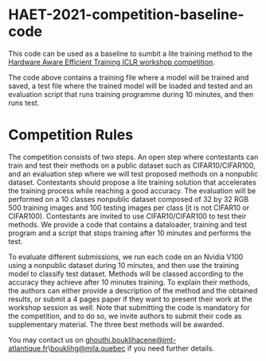 # HAET-2021-competition-baseline-code
This code can be used as a baseline to sumbit a lite training method to the [Hardware Aware Efficient Training ICLR workshop competition](https://haet2021.github.io/cfp). 

The code above contains a training file where a model will be trained and saved, a test file where the trained model will be loaded and tested and an evaluation script that runs training programme during 10 minutes, and then runs test.

# Competition Rules

The competition consists of two steps. An open step where contestants can train and test their methods on a public dataset such as CIFAR10/CIFAR100, and an evaluation step where we will test proposed methods on a nonpublic dataset. Contestants should propose a lite training solution that accelerates the training process while reaching a good accuracy. The evaluation will be performed on a 10 classes nonpublic dataset composed of 32 by 32 RGB 500 training images and 100 testing images per class (it is not CIFAR10 or CIFAR100). Contestants are invited to use CIFAR10/CIFAR100 to test their methods. We provide a code that contains a dataloader, training and test program and a script that stops training after 10 minutes and performs the test.

To evaluate different submissions, we run each code on an Nvidia V100 using a nonpublic dataset during 10 minutes, and then use the training model to classify test dataset. Methods will be classed according to the accuracy they achieve after 10 minutes training. To explain their methods, the authors can either provide a description of the method and the obtained results, or submit a 4 pages paper if they want to present their work at the workshop session as well. Note that submitting the code is mandatory for the competition, and to do so, we invite authors to submit their code as supplementary material. The three best methods will be awarded.


You may contact us on ghouthi.bouklihacene@imt-atlantique.fr\bouklihg@mila.quebec if you need further details.



